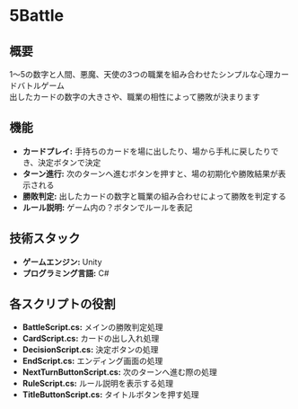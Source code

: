 # 5Battle

## 概要
1～5の数字と人間、悪魔、天使の3つの職業を組み合わせたシンプルな心理カードバトルゲーム<br>
出したカードの数字の大きさや、職業の相性によって勝敗が決まります

## 機能
* **カードプレイ:** 手持ちのカードを場に出したり、場から手札に戻したりでき、決定ボタンで決定
* **ターン進行:** 次のターンへ進むボタンを押すと、場の初期化や勝敗結果が表示される
* **勝敗判定:** 出したカードの数字と職業の組み合わせによって勝敗を判定する
* **ルール説明:** ゲーム内の？ボタンでルールを表記

## 技術スタック
* **ゲームエンジン:** Unity
* **プログラミング言語:** C#

## 各スクリプトの役割
* **BattleScript.cs:** メインの勝敗判定処理
* **CardScript.cs:** カードの出し入れ処理
* **DecisionScript.cs:** 決定ボタンの処理
* **EndScript.cs:** エンディング画面の処理
* **NextTurnButtonScript.cs:** 次のターンへ進む際の処理
* **RuleScript.cs:** ルール説明を表示する処理
* **TitleButtonScript.cs:** タイトルボタンを押す処理
